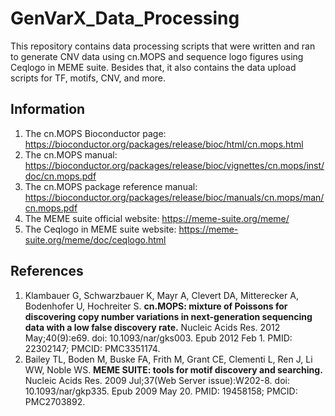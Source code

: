 # GenVarX_Data_Processing

<!-- badges: start -->
<!-- badges: end -->

This repository contains data processing scripts that were written and ran to generate CNV data using cn.MOPS and sequence logo figures using Ceqlogo in MEME suite. Besides that, it also contains the data upload scripts for TF, motifs, CNV, and more.

## Information

1. The cn.MOPS Bioconductor page: https://bioconductor.org/packages/release/bioc/html/cn.mops.html
2. The cn.MOPS manual: https://bioconductor.org/packages/release/bioc/vignettes/cn.mops/inst/doc/cn.mops.pdf
3. The cn.MOPS package reference manual: https://bioconductor.org/packages/release/bioc/manuals/cn.mops/man/cn.mops.pdf
4. The MEME suite official website: https://meme-suite.org/meme/
5. The Ceqlogo in MEME suite website: https://meme-suite.org/meme/doc/ceqlogo.html

## References

1. Klambauer G, Schwarzbauer K, Mayr A, Clevert DA, Mitterecker A, Bodenhofer U, Hochreiter S. **cn.MOPS: mixture of Poissons for discovering copy number variations in next-generation sequencing data with a low false discovery rate.** Nucleic Acids Res. 2012 May;40(9):e69. doi: 10.1093/nar/gks003. Epub 2012 Feb 1. PMID: 22302147; PMCID: PMC3351174.
2. Bailey TL, Boden M, Buske FA, Frith M, Grant CE, Clementi L, Ren J, Li WW, Noble WS. **MEME SUITE: tools for motif discovery and searching.** Nucleic Acids Res. 2009 Jul;37(Web Server issue):W202-8. doi: 10.1093/nar/gkp335. Epub 2009 May 20. PMID: 19458158; PMCID: PMC2703892.
